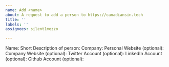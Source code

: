 ```yaml
---
name: Add <name>
about: A request to add a person to https://canadiansin.tech
title: ''
labels: ''
assignees: silent1mezzo

---
```


Name:
Short Description of person:
Company:
Personal Website (optional):
Company Website (optional):
Twitter Account (optional):
LinkedIn Account (optional):
Github Account (optional):
